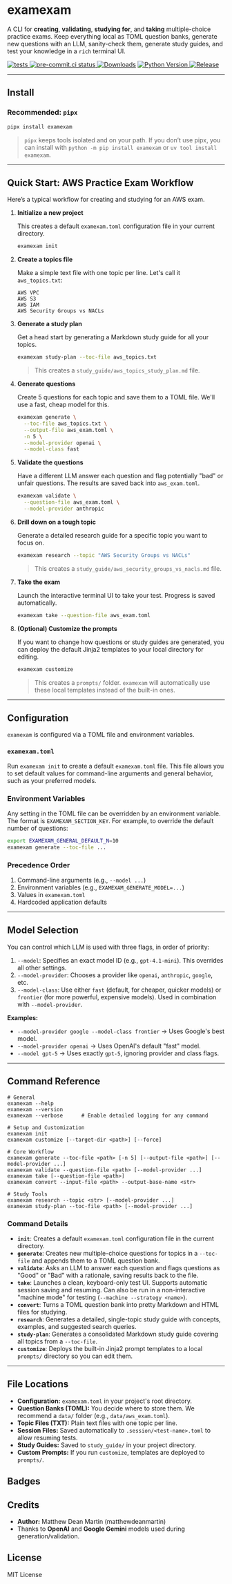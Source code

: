 # examexam

A CLI for **creating**, **validating**, **studying for**, and **taking** multiple-choice practice exams. Keep everything local as TOML question banks, generate new questions with an LLM, sanity-check them, generate study guides, and test your knowledge in a `rich` terminal UI.

[![tests](https://github.com/matthewdeanmartin/examexam/actions/workflows/build.yml/badge.svg)
](https://github.com/matthewdeanmartin/examexam/actions/workflows/tests.yml)
[![pre-commit.ci status](https://results.pre-commit.ci/badge/github/matthewdeanmartin/examexam/main.svg)
](https://results.pre-commit.ci/latest/github/matthewdeanmartin/examexam/main)
[![Downloads](https://img.shields.io/pypi/dm/examexam)](https://pypistats.org/packages/examexam)
[![Python Version](https://img.shields.io/pypi/pyversions/examexam)
![Release](https://img.shields.io/pypi/v/examexam)
](https://pypi.org/project/examexam/)

---

## Install

### Recommended: `pipx`

```bash
pipx install examexam
````

> `pipx` keeps tools isolated and on your path. If you don’t use pipx, you can install with `python -m pip install examexam` or `uv tool install examexam`.

-----

## Quick Start: AWS Practice Exam Workflow

Here’s a typical workflow for creating and studying for an AWS exam.

1.  **Initialize a new project**

    This creates a default `examexam.toml` configuration file in your current directory.

    ```bash
    examexam init
    ```

2.  **Create a topics file**

    Make a simple text file with one topic per line. Let's call it `aws_topics.txt`:

    ```text
    AWS VPC
    AWS S3
    AWS IAM
    AWS Security Groups vs NACLs
    ```

3.  **Generate a study plan**

    Get a head start by generating a Markdown study guide for all your topics.

    ```bash
    examexam study-plan --toc-file aws_topics.txt
    ```

    > This creates a `study_guide/aws_topics_study_plan.md` file.

4.  **Generate questions**

    Create 5 questions for each topic and save them to a TOML file. We'll use a fast, cheap model for this.

    ```bash
    examexam generate \
      --toc-file aws_topics.txt \
      --output-file aws_exam.toml \
      -n 5 \
      --model-provider openai \
      --model-class fast
    ```

5.  **Validate the questions**

    Have a different LLM answer each question and flag potentially "bad" or unfair questions. The results are saved back into `aws_exam.toml`.

    ```bash
    examexam validate \
      --question-file aws_exam.toml \
      --model-provider anthropic
    ```

6.  **Drill down on a tough topic**

    Generate a detailed research guide for a specific topic you want to focus on.

    ```bash
    examexam research --topic "AWS Security Groups vs NACLs"
    ```

    > This creates a `study_guide/aws_security_groups_vs_nacls.md` file.

7.  **Take the exam**

    Launch the interactive terminal UI to take your test. Progress is saved automatically.

    ```bash
    examexam take --question-file aws_exam.toml
    ```

8.  **(Optional) Customize the prompts**

    If you want to change how questions or study guides are generated, you can deploy the default Jinja2 templates to your local directory for editing.

    ```bash
    examexam customize
    ```

    > This creates a `prompts/` folder. `examexam` will automatically use these local templates instead of the built-in ones.

-----

## Configuration

`examexam` is configured via a TOML file and environment variables.

### `examexam.toml`

Run `examexam init` to create a default `examexam.toml` file. This file allows you to set default values for command-line arguments and general behavior, such as your preferred models.

### Environment Variables

Any setting in the TOML file can be overridden by an environment variable. The format is `EXAMEXAM_SECTION_KEY`. For example, to override the default number of questions:

```bash
export EXAMEXAM_GENERAL_DEFAULT_N=10
examexam generate --toc-file ...
```

### Precedence Order

1.  Command-line arguments (e.g., `--model ...`)
2.  Environment variables (e.g., `EXAMEXAM_GENERATE_MODEL=...`)
3.  Values in `examexam.toml`
4.  Hardcoded application defaults

-----

## Model Selection

You can control which LLM is used with three flags, in order of priority:

1.  `--model`: Specifies an exact model ID (e.g., `gpt-4.1-mini`). This overrides all other settings.
2.  `--model-provider`: Chooses a provider like `openai`, `anthropic`, `google`, etc.
3.  `--model-class`: Use either `fast` (default, for cheaper, quicker models) or `frontier` (for more powerful, expensive models). Used in combination with `--model-provider`.

**Examples:**

  * `--model-provider google --model-class frontier` -\> Uses Google's best model.
  * `--model-provider openai` -\> Uses OpenAI's default "fast" model.
  * `--model gpt-5` -\> Uses exactly `gpt-5`, ignoring provider and class flags.

-----

## Command Reference

```text
# General
examexam --help
examexam --version
examexam --verbose      # Enable detailed logging for any command

# Setup and Customization
examexam init
examexam customize [--target-dir <path>] [--force]

# Core Workflow
examexam generate --toc-file <path> [-n 5] [--output-file <path>] [--model-provider ...]
examexam validate --question-file <path> [--model-provider ...]
examexam take [--question-file <path>]
examexam convert --input-file <path> --output-base-name <str>

# Study Tools
examexam research --topic <str> [--model-provider ...]
examexam study-plan --toc-file <path> [--model-provider ...]
```

### Command Details

  * **`init`**: Creates a default `examexam.toml` configuration file in the current directory.
  * **`generate`**: Creates new multiple-choice questions for topics in a `--toc-file` and appends them to a TOML question bank.
  * **`validate`**: Asks an LLM to answer each question and flags questions as "Good" or "Bad" with a rationale, saving results back to the file.
  * **`take`**: Launches a clean, keyboard-only test UI. Supports automatic session saving and resuming. Can also be run in a non-interactive "machine mode" for testing (`--machine --strategy <name>`).
  * **`convert`**: Turns a TOML question bank into pretty Markdown and HTML files for studying.
  * **`research`**: Generates a detailed, single-topic study guide with concepts, examples, and suggested search queries.
  * **`study-plan`**: Generates a consolidated Markdown study guide covering all topics from a `--toc-file`.
  * **`customize`**: Deploys the built-in Jinja2 prompt templates to a local `prompts/` directory so you can edit them.

-----

## File Locations

  * **Configuration:** `examexam.toml` in your project's root directory.
  * **Question Banks (TOML):** You decide where to store them. We recommend a `data/` folder (e.g., `data/aws_exam.toml`).
  * **Topic Files (TXT):** Plain text files with one topic per line.
  * **Session Files:** Saved automatically to `.session/<test-name>.toml` to allow resuming tests.
  * **Study Guides:** Saved to `study_guide/` in your project directory.
  * **Custom Prompts:** If you run `customize`, templates are deployed to `prompts/`.

## Badges



## Credits

* **Author:** Matthew Dean Martin (matthewdeanmartin)
* Thanks to **OpenAI** and **Google Gemini** models used during generation/validation.

## License

MIT License
